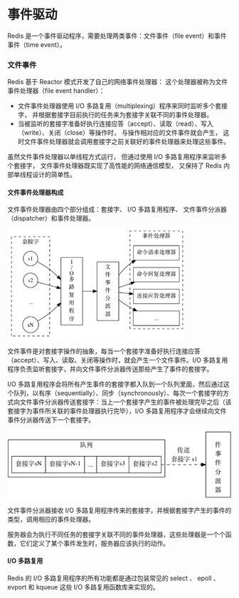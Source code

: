 # 事件驱动

Redis 是一个事件驱动程序，需要处理两类事件：文件事件（file event）和事件事件（time event）。

### 文件事件

Redis 基于 Reactor 模式开发了自己的网络事件处理器： 这个处理器被称为文件事件处理器（file event handler）：
- 文件事件处理器使用 I/O 多路复用（multiplexing）程序来同时监听多个套接字， 并根据套接字目前执行的任务来为套接字关联不同的事件处理器。
- 当被监听的套接字准备好执行连接应答（accept）、读取（read）、写入（write）、关闭（close）等操作时， 与操作相对应的文件事件就会产生， 这时文件事件处理器就会调用套接字之前关联好的事件处理器来处理这些事件。

虽然文件事件处理器以单线程方式运行， 但通过使用 I/O 多路复用程序来监听多个套接字， 文件事件处理器既实现了高性能的网络通信模型， 又保持了 Redis 内部单线程设计的简单性。

#### 文件事件处理器构成

文件事件处理器由四个部分组成：套接字、 I/O 多路复用程序、 文件事件分派器（dispatcher）和事件处理器。

<div align="left">
    <img src="https://github.com/lazecoding/Note/blob/main/images/redis/文件事件处理器组成结构.png" width="400px">
</div>

文件事件是对套接字操作的抽象，每当一个套接字准备好执行连接应答（accept）、写入、读取、关闭等操作时，就会产生一个文件事件。I/O 多路复用程序负责监听套接字，并向文件事件分派器传送那些产生了事件的套接字。

I/O 多路复用程序会将所有产生事件的套接字都入队到一个队列里面，然后通过这个队列，以有序（sequentially）、同步（synchronously）、每次一个套接字的方式向文件事件分派器传送套接字：当上一个套接字产生的事件被处理完毕之后（该套接字为事件所关联的事件处理器执行完毕），I/O 多路复用程序才会继续向文件事件分派器传送下一个套接字。

<div align="left">
    <img src="https://github.com/lazecoding/Note/blob/main/images/redis/IO多路复用程序向文件事件分派器传输套接字.png" width="600px">
</div>

文件事件分派器接收 I/O 多路复用程序传来的套接字，并根据套接字产生的事件的类型，调用相应的事件处理器。

服务器会为执行不同任务的套接字关联不同的事件处理器，这些处理器是一个个函数，它们定义了某个事件发生时，服务器应该执行的动作。

#### I/O 多路复用

Redis 的 I/O 多路复用程序的所有功能都是通过包装常见的 select 、 epoll 、 evport 和 kqueue 这些 I/O 多路复用函数库来实现的。

<!-- 未完待续 -->
